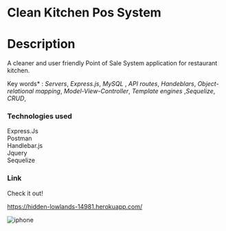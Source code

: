 # Clean Kitchen Pos System 


# Description


A cleaner and user friendly Point of Sale System application for restaurant kitchen. 



Key words* : 
*Servers*, *Express.js*, *MySQL* , *API routes*, *Handeblars*, *Object-relational mapping*, *Model-View-Controller*, *Template engines* ,*Sequelize*, *CRUD*,


### Technologies used 
Express.Js <br>
Postman <br>
Handlebar.js <br>
Jquery <br>
Sequelize

### Link 
Check it out!

https://hidden-lowlands-14981.herokuapp.com/


![iphone](public/styles/completed.png) <br>


